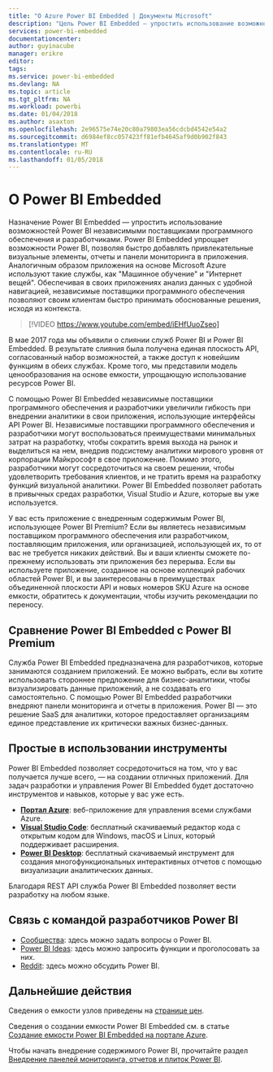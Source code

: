 ```yaml
---
title: "О Azure Power BI Embedded | Документы Microsoft"
description: "Цель Power BI Embedded — упростить использование возможностей Power BI независимыми поставщиками программного обеспечения и разработчиками, помогая им быстро добавлять привлекательные визуальные элементы, отчеты и панели мониторинга в свои приложения."
services: power-bi-embedded
documentationcenter: 
author: guyinacube
manager: erikre
editor: 
tags: 
ms.service: power-bi-embedded
ms.devlang: NA
ms.topic: article
ms.tgt_pltfrm: NA
ms.workload: powerbi
ms.date: 01/04/2018
ms.author: asaxton
ms.openlocfilehash: 2e96575e74e20c80a79803ea56cdcbd4542e54a2
ms.sourcegitcommit: d6984ef8cc057423ff81efb4645af9d0b902f843
ms.translationtype: MT
ms.contentlocale: ru-RU
ms.lasthandoff: 01/05/2018
---
```

# <a name="about-power-bi-embedded"></a>О Power BI Embedded

Назначение Power BI Embedded — упростить использование возможностей Power BI независимыми поставщиками программного обеспечения и разработчиками. Power BI Embedded упрощает возможности Power BI, позволяя быстро добавлять привлекательные визуальные элементы, отчеты и панели мониторинга в приложения. Аналогичным образом приложения на основе Microsoft Azure используют такие службы, как "Машинное обучение" и "Интернет вещей". Обеспечивая в своих приложениях анализ данных с удобной навигацией, независимые поставщики программного обеспечения позволяют своим клиентам быстро принимать обоснованные решения, исходя из контекста.

> [!VIDEO https://www.youtube.com/embed/iEHfUuoZseo]

В мае 2017 года мы объявили о слиянии служб Power BI и Power BI Embedded. В результате слияния была получена единая плоскость API, согласованный набор возможностей, а также доступ к новейшим функциям в обеих службах. Кроме того, мы представили модель ценообразования на основе емкости, упрощающую использование ресурсов Power BI.

С помощью Power BI Embedded независимые поставщики программного обеспечения и разработчики увеличили гибкость при внедрении аналитики в свои приложения, использующие интерфейсы API Power BI. Независимые поставщики программного обеспечения и разработчики могут воспользоваться преимуществами минимальных затрат на разработку, чтобы сократить время выхода на рынок и выделиться на нем, внедрив подсистему аналитики мирового уровня от корпорации Майкрософт в свое приложение. Помимо этого, разработчики могут сосредоточиться на своем решении, чтобы удовлетворить требования клиентов, и не тратить время на разработку функций визуальной аналитики. Power BI Embedded позволяет работать в привычных средах разработки, Visual Studio и Azure, которые вы уже используется.

У вас есть приложение с внедренным содержимым Power BI, использующее Power BI Premium? Если вы являетесь независимым поставщиком программного обеспечения или разработчиком, поставляющим приложения, или организацией, использующей их, то от вас не требуется никаких действий. Вы и ваши клиенты сможете по-прежнему использовать эти приложения без перерыва. Если вы используете приложение, созданное на основе коллекций рабочих областей Power BI, и вы заинтересованы в преимуществах объединенной плоскости API и новых номеров SKU Azure на основе емкости, обратитесь к документации, чтобы изучить рекомендации по переносу.

## <a name="comparing-power-bi-embedded-with-power-bi-premium"></a>Сравнение Power BI Embedded с Power BI Premium

Служба Power BI Embedded предназначена для разработчиков, которые занимаются созданием приложений. Ее можно выбрать, если вы хотите использовать стороннее предложение для бизнес-аналитики, чтобы визуализировать данные приложений, а не создавать его самостоятельно. С помощью Power BI Embedded разработчики внедряют панели мониторинга и отчеты в приложения. Power BI — это решение SaaS для аналитики, которое предоставляет организациям единое представление их критически важных бизнес-данных.

## <a name="easy-to-use-tools"></a>Простые в использовании инструменты

Power BI Embedded позволяет сосредоточиться на том, что у вас получается лучше всего, — на создании отличных приложений. Для задач разработки и управления Power BI Embedded будет достаточно инструментов и навыков, которые у вас уже есть.

* [**Портал Azure**](https://portal.azure.com/): веб-приложение для управления всеми службами Azure.
* [**Visual Studio Code**](https://code.visualstudio.com/docs): бесплатный скачиваемый редактор кода с открытым кодом для Windows, macOS и Linux, который поддерживает расширения.
* [**Power BI Desktop**](https://powerbi.microsoft.com/desktop/): бесплатный скачиваемый инструмент для создания многофункциональных интерактивных отчетов с помощью визуализации аналитических данных.

Благодаря REST API служба Power BI Embedded позволяет вести разработку на любом языке.

## <a name="engage-with-the-power-bi-engineering-team"></a>Связь с командой разработчиков Power BI

* [Сообщества](https://community.powerbi.com/): здесь можно задать вопросы о Power BI.
* [Power BI Ideas](https://ideas.powerbi.com): здесь можно запросить функции и проголосовать за них.
* [Reddit](https://www.reddit.com/r/PowerBI/): здесь можно обсудить Power BI.

## <a name="next-steps"></a>Дальнейшие действия

Сведения о емкости узлов приведены на [странице цен](https://azure.microsoft.com/pricing/details/power-bi-embedded/).

Сведения о создании емкости Power BI Embedded см. в статье [Создание емкости Power BI Embedded на портале Azure](create-capacity.md).

Чтобы начать внедрение содержимого Power BI, прочитайте раздел [Внедрение панелей мониторинга, отчетов и плиток Power BI](https://powerbi.microsoft.com/documentation/powerbi-developer-embedding-content/).
